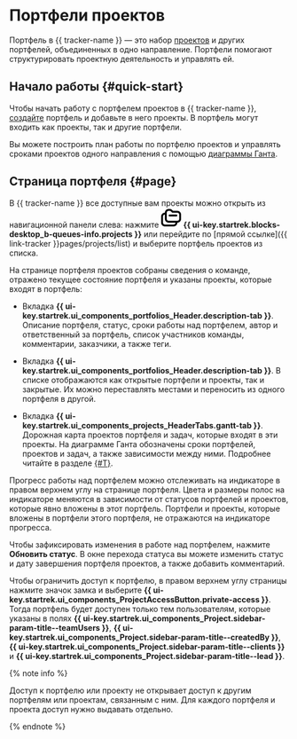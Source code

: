 # Портфели проектов

Портфель в {{ tracker-name }} — это набор [проектов](project-new.md) и других портфелей, объединенных в одно направление. Портфели помогают структурировать проектную деятельность и управлять ей.

## Начало работы {#quick-start}

Чтобы начать работу с портфелем проектов в {{ tracker-name }}, [создайте](create-project.md#create-portfolio) портфель и добавьте в него проекты. В портфель могут входить как проекты, так и другие портфели.

Вы можете построить план работы по портфелю проектов и управлять сроками проектов одного направления с помощью [диаграммы Ганта](../gantt/project.md).

## Страница портфеля {#page}

В {{ tracker-name }} все доступные вам проекты можно открыть из навигационной панели слева: нажмите ![](../../_assets/tracker/svg/project.svg)&nbsp;**{{ ui-key.startrek.blocks-desktop_b-queues-info.projects }}** или перейдите по [прямой ссылке]({{ link-tracker }}pages/projects/list) и выберите портфель проектов из списка.

На странице портфеля проектов собраны сведения о команде, отражено текущее состояние портфеля и указаны проекты, которые входят в портфель:

* Вкладка **{{ ui-key.startrek.ui_components_portfolios_Header.description-tab }}**. Описание портфеля, статус, сроки работы над портфелем, автор и ответственный за портфель, список участников команды, комментарии, заказчики, а также теги.

* Вкладка **{{ ui-key.startrek.ui_components_portfolios_Header.description-tab }}**. В списке отображаются как открытые портфели и проекты, так и закрытые. Их можно переставлять местами и переносить из одного портфеля в другой.

* Вкладка **{{ ui-key.startrek.ui_components_projects_HeaderTabs.gantt-tab }}**. Дорожная карта проектов портфеля и задач, которые входят в эти проекты. На диаграмме Ганта обозначены сроки портфелей, проектов и задач, а также зависимости между ними. Подробнее читайте в разделе [{#T}](../gantt/project.md).

Прогресс работы над портфелем можно отслеживать на индикаторе в правом верхнем углу на странице портфеля. Цвета и размеры полос на индикаторе меняются в зависимости от статусов портфелей и проектов, которые явно вложены в этот портфель. Портфели и проекты, которые вложены в портфели этого портфеля, не отражаются на индикаторе прогресса.

Чтобы зафиксировать изменения в работе над портфелем, нажмите **Обновить статус**. В окне перехода статуса вы можете изменить статус и дату завершения портфеля проектов, а также добавить комментарий.

Чтобы ограничить доступ к портфелю, в правом верхнем углу страницы нажмите значок замка и выберите **{{ ui-key.startrek.ui_components_ProjectAccessButton.private-access }}**. Тогда портфель будет доступен только тем пользователям, которые указаны в полях **{{ ui-key.startrek.ui_components_Project.sidebar-param-title--teamUsers }}**, **{{ ui-key.startrek.ui_components_Project.sidebar-param-title--createdBy }}**, **{{ ui-key.startrek.ui_components_Project.sidebar-param-title--clients }}** и **{{ ui-key.startrek.ui_components_Project.sidebar-param-title--lead }}**.

{% note info %}

Доступ к портфелю или проекту не открывает доступ к другим портфелям или проектам, связанным с ним. Для каждого портфеля и проекта доступ нужно выдавать отдельно.

{% endnote %}